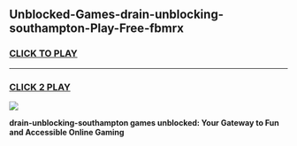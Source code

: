 
## Unblocked-Games-drain-unblocking-southampton-Play-Free-fbmrx
<h3>
<a href="https://premium76.site?title=drain-unblocking-southampton&ref=23A">CLICK TO PLAY</a></h3>
<hr>

<h3>
<a href="https://premium76.site?title=drain-unblocking-southampton&ref=23A">CLICK 2 PLAY</a>
  
</h3>

<a href="https://premium76.site?title=drain-unblocking-southampton&ref=23A"><img src="https://clearcache.store/games.png"></a>


**drain-unblocking-southampton games unblocked: Your Gateway to Fun and Accessible Online Gaming**
